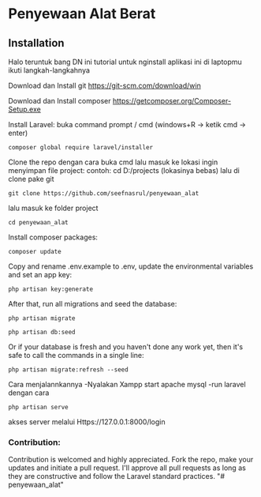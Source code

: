 # Penyewaan Alat Berat

## Installation


Halo teruntuk bang DN ini tutorial untuk nginstall aplikasi ini di laptopmu
ikuti langkah-langkahnya

Download dan Install git
https://git-scm.com/download/win

Download dan Install composer
https://getcomposer.org/Composer-Setup.exe


Install Laravel:
buka command prompt / cmd (windows+R -> ketik cmd -> enter)
```shell
composer global require laravel/installer
```

Clone the repo dengan cara buka cmd lalu masuk ke lokasi ingin menyimpan file project:
contoh: cd D:/projects (lokasinya bebas)
lalu di clone pake git
```shell
git clone https://github.com/seefnasrul/penyewaan_alat
```

lalu masuk ke folder project
```shell
cd penyewaan_alat
```

Install composer packages:
```shell
composer update
```

Copy and rename .env.example to .env, update the environmental variables and set an app key:
```shell
php artisan key:generate
```

After that, run all migrations and seed the database:
```shell
php artisan migrate
```
```shell
php artisan db:seed
```

Or if your database is fresh and you haven't done any work yet, then it's safe to call the commands in a single line:
```shell
php artisan migrate:refresh --seed
```

Cara menjalannkannya
-Nyalakan Xampp start apache mysql
-run laravel dengan cara
```shell
php artisan serve
```

akses server melalui Https://127.0.0.1:8000/login





### Contribution:
Contribution is welcomed and highly appreciated. Fork the repo, make your updates and initiate a pull request. I'll approve all pull requests as long as they are constructive and follow the Laravel standard practices.
"# penyewaan_alat" 
